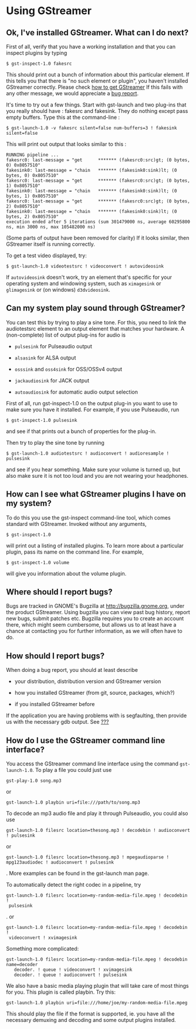 # Using GStreamer

## Ok, I've installed GStreamer. What can I do next?

First of all, verify that you have a working installation and that
you can inspect plugins by typing

    $ gst-inspect-1.0 fakesrc

This should print out a bunch of information about this particular
element. If this tells you that there is "no such element or plugin",
you haven't installed GStreamer correctly. Please check [how to get
GStreamer](#chapter-getting) If this fails with any other message, we
would appreciate a [bug report](#using-bugs-where).

It's time to try out a few things. Start with gst-launch and two
plug-ins that you really should have : fakesrc and fakesink. They do
nothing except pass empty buffers. Type this at the command-line
    :

    $ gst-launch-1.0 -v fakesrc silent=false num-buffers=3 ! fakesink silent=false

This will print out output that looks similar to this :

    RUNNING pipeline ...
    fakesrc0: last-message = "get      ******* (fakesrc0:src)gt; (0 bytes, 0) 0x8057510"
    fakesink0: last-message = "chain   ******* (fakesink0:sink)lt; (0 bytes, 0) 0x8057510"
    fakesrc0: last-message = "get      ******* (fakesrc0:src)gt; (0 bytes, 1) 0x8057510"
    fakesink0: last-message = "chain   ******* (fakesink0:sink)lt; (0 bytes, 1) 0x8057510"
    fakesrc0: last-message = "get      ******* (fakesrc0:src)gt; (0 bytes, 2) 0x8057510"
    fakesink0: last-message = "chain   ******* (fakesink0:sink)lt; (0 bytes, 2) 0x8057510"
    execution ended after 5 iterations (sum 301479000 ns, average 60295800 ns, min 3000 ns, max 105482000 ns)

(Some parts of output have been removed for clarity) If it looks
similar, then GStreamer itself is running correctly.

To get a test video displayed, try:

    $ gst-launch-1.0 videotestsrc ! videoconvert ! autovideosink

If `autovideosink` doesn't work, try an element that's specific for your
operating system and windowing system, such as `ximagesink` or `glimagesink`
or (on windows) `d3dvideosink`.

## Can my system play sound through GStreamer?

You can test this by trying to play a sine tone. For this, you
need to link the audiotestsrc element to an output element that matches
your hardware. A (non-complete) list of output plug-ins for audio is

  - `pulsesink` for Pulseaudio output

  - `alsasink` for ALSA output

  - `osssink` and `oss4sink` for OSS/OSSv4 output

  - `jackaudiosink` for JACK output

  - `autoaudiosink` for automatic audio output selection

First of all, run gst-inspect-1.0 on the output plug-in you want to use
to make sure you have it installed. For example, if you use Pulseaudio,
run

    $ gst-inspect-1.0 pulsesink

and see if that prints out a bunch of properties for the plug-in.

Then try to play the sine tone by
    running

    $ gst-launch-1.0 audiotestsrc ! audioconvert ! audioresample ! pulsesink

and see if you hear something. Make sure your volume is turned up, but
also make sure it is not too loud and you are not wearing your
headphones.

## How can I see what GStreamer plugins I have on my system?

To do this you use the gst-inspect command-line tool, which comes
standard with GStreamer. Invoked without any arguments,

    $ gst-inspect-1.0

will print out a listing of installed plugins. To learn more about a
particular plugin, pass its name on the command line. For example,

    $ gst-inspect-1.0 volume

will give you information about the volume plugin.

## Where should I report bugs?

Bugs are tracked in GNOME's Bugzilla at <http://bugzilla.gnome.org>, under
the product GStreamer. Using bugzilla you can view past bug history, report
new bugs, submit patches etc. Bugzilla requires you to create an account there,
which might seem cumbersome, but allows us to at least have a chance at
contacting you for further information, as we will often have to do.

## How should I report bugs?

When doing a bug report, you should at least describe

  - your distribution, distribution version and GStreamer version

  - how you installed GStreamer (from git, source, packages, which?)

  - if you installed GStreamer before

If the application you are having problems with is segfaulting, then
provide us with the necessary gdb output. See
[???](#troubleshooting-segfault)

## How do I use the GStreamer command line interface?

You access the GStreamer command line interface using the command
`gst-launch-1.0`. To play a file you could just use


    gst-play-1.0 song.mp3

or

    gst-launch-1.0 playbin uri=file:///path/to/song.mp3

To decode an mp3 audio file and play it through Pulseaudio, you could also use

    gst-launch-1.0 filesrc location=thesong.mp3 ! decodebin ! audioconvert ! pulsesink

or

    gst-launch-1.0 filesrc location=thesong.mp3 ! mpegaudioparse ! mpg123audiodec ! audioconvert ! pulsesink

. More examples can be found in the gst-launch man page.

To automatically detect the right codec in a pipeline,
    try

    gst-launch-1.0 filesrc location=my-random-media-file.mpeg ! decodebin !
     pulsesink

.
    or

    gst-launch-1.0 filesrc location=my-random-media-file.mpeg ! decodebin !
     videoconvert ! xvimagesink

Something more
    complicated:

    gst-launch-1.0 filesrc location=my-random-media-file.mpeg ! decodebin name=decoder
       decoder. ! queue ! videoconvert ! xvimagesink
       decoder. ! queue ! audioconvert ! pulsesink

We also have a basic media playing plugin that will take care of most
things for you. This plugin is called playbin. Try
    this:

    gst-launch-1.0 playbin uri=file:///home/joe/my-random-media-file.mpeg

This should play the file if the format is supported, ie. you have all
the necessary demuxing and decoding and some output plugins installed.
